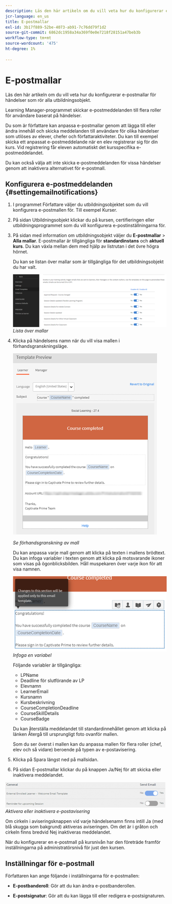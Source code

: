 ```yaml
---
description: Läs den här artikeln om du vill veta hur du konfigurerar e-postmallar för händelser som rör alla utbildningsobjekt.
jcr-language: en_us
title: E-postmallar
exl-id: 3b17f889-52be-4073-ab91-7c76dd79f1d2
source-git-commit: 6862dc1958a34a369f0e0e7218f28151a47beb3b
workflow-type: tm+mt
source-wordcount: '475'
ht-degree: 1%

---
```


# E-postmallar

Läs den här artikeln om du vill veta hur du konfigurerar e-postmallar för händelser som rör alla utbildningsobjekt.

Learning Manager-programmet skickar e-postmeddelanden till flera roller för användare baserat på händelser.

Du som är författare kan anpassa e-postmallar genom att lägga till eller ändra innehåll och skicka meddelanden till användare för olika händelser som utlöses av elever, chefer och författaraktiviteter. Du kan till exempel skicka ett anpassat e-postmeddelande när en elev registrerar sig för din kurs. Vid registrering får eleven automatiskt det kursspecifika e-postmeddelandet.

Du kan också välja att inte skicka e-postmeddelanden för vissa händelser genom att inaktivera alternativet för e-postmall.

## Konfigurera e-postmeddelanden {#settingemailnotifications}

1. I programmet Författare väljer du utbildningsobjektet som du vill konfigurera e-postmallen för. Till exempel Kurser.

1. På sidan Utbildningsobjekt klickar du på kursen, certifieringen eller utbildningsprogrammet som du vill konfigurera e-postinställningarna för.

1. På sidan med information om utbildningsobjekt väljer du **E-postmallar** > **Alla mallar**. E-postmallar är tillgängliga för **standardinstans** och **aktuell kurs**. Du kan växla mellan dem med hjälp av listrutan i det övre högra hörnet.

   Du kan se listan över mallar som är tillgängliga för det utbildningsobjekt du har valt.

   ![](assets/email-templates-forlearningprograms.png)
   *Lista över mallar*

1. Klicka på händelsens namn när du vill visa mallen i förhandsgranskningsläge.

   ![](assets/preview-the-emailtemplateforyourlearningobject.png)

   *Se förhandsgranskning av mall*

   Du kan anpassa varje mall genom att klicka på texten i mallens brödtext. Du kan infoga variabler i texten genom att klicka på motsvarande ikoner som visas på ögonblicksbilden. Håll muspekaren över varje ikon för att visa namnen.

   ![](assets/insert-variable.png)
   *Infoga en variabel*

   Följande variabler är tillgängliga:

   * LPName
   * Deadline för slutförande av LP
   * Elevnamn
   * LearnerEmail
   * Kursnamn
   * Kursbeskrivning
   * CourseCompletionDeadline
   * CourseSkillDetails
   * CourseBadge

   Du kan återställa meddelandet till standardinnehållet genom att klicka på länken Återgå till ursprungligt foto ovanför mallen.

   Som du ser överst i mallen kan du anpassa mallen för flera roller (chef, elev och så vidare) beroende på typen av e-postavisering.

1. Klicka på Spara längst ned på mallsidan.
1. På sidan E-postmallar klickar du på knappen Ja/Nej för att skicka eller inaktivera meddelandet.

![](assets/email-notification-e1437624109719.png)
*Aktivera eller inaktivera e-postavisering*

Om cirkeln i aviseringsknappen vid varje händelsenamn finns intill Ja (med blå skugga som bakgrund) aktiveras aviseringen. Om det är i gråton och cirkeln finns bredvid Nej inaktiveras meddelandet.

När du konfigurerar en e-postmall på kursnivån har den företräde framför inställningarna på administratörsnivå för just den kursen.

## Inställningar för e-postmall

Författaren kan ange följande i inställningarna för e-postmallen:

* **E-postbanderoll**: Gör att du kan ändra e-postbanderollen.

* **E-postsignatur**: Gör att du kan lägga till eller redigera e-postsignaturen.
